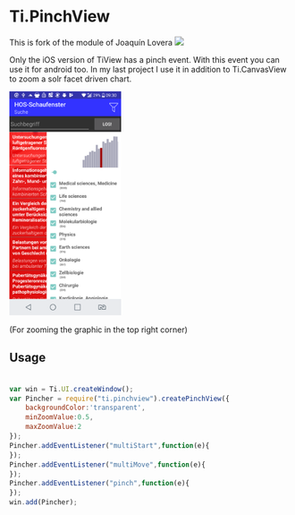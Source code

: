 # Ti.PinchView

This is fork of the module of Joaquín Lovera <img src="https://avatars3.githubusercontent.com/u/4253527?s=460&v=4" width=50 />

Only the iOS version of TiView has a pinch event. With this event you can use it for android too. In my last project I use it in addition to Ti.CanvasView to zoom a solr facet driven chart.

<img src="https://raw.githubusercontent.com/AppWerft/Ti.PinchView/master/screen.png" width=200 />

(For zooming the graphic in the top right corner)

## Usage

```javascript

var win = Ti.UI.createWindow();
var Pincher = require("ti.pinchview").createPinchView({
	backgroundColor:'transparent',
	minZoomValue:0.5,
	maxZoomValue:2
});
Pincher.addEventListener("multiStart",function(e){
});
Pincher.addEventListener("multiMove",function(e){
});
Pincher.addEventListener("pinch",function(e){
});
win.add(Pincher);


```
